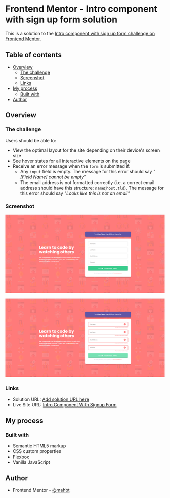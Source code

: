 # Frontend Mentor - Intro component with sign up form solution

This is a solution to the [Intro component with sign up form challenge on Frontend Mentor](https://www.frontendmentor.io/challenges/intro-component-with-signup-form-5cf91bd49edda32581d28fd1).

## Table of contents

- [Overview](#overview)
  - [The challenge](#the-challenge)
  - [Screenshot](#screenshot)
  - [Links](#links)
- [My process](#my-process)
  - [Built with](#built-with)
- [Author](#author)

## Overview

### The challenge

Users should be able to:

- View the optimal layout for the site depending on their device's screen size
- See hover states for all interactive elements on the page
- Receive an error message when the `form` is submitted if:
  - Any `input` field is empty. The message for this error should say _"[Field Name] cannot be empty"_
  - The email address is not formatted correctly (i.e. a correct email address should have this structure: `name@host.tld`). The message for this error should say _"Looks like this is not an email"_

### Screenshot

![](./screenshot/Screenshot-desktop.png)

![](./screenshot/Screenshot-desktop-active.png)

### Links

- Solution URL: [Add solution URL here](https://your-solution-url.com)
- Live Site URL: [Intro Component With Signup Form ](https://mahbt.github.io/intro-component-with-signup-form/)

## My process

### Built with

- Semantic HTML5 markup
- CSS custom properties
- Flexbox
- Vanilla JavaScript

## Author

- Frontend Mentor - [@mahbt](https://www.frontendmentor.io/profile/mahbt)

